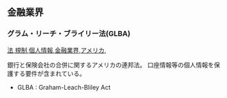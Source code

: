 ## 金融業界


### グラム・リーチ・ブライリー法(GLBA)
[法](法.html),[規制](規制.html),[個人情報](個人情報.html),[金融業界](金融業界.html),[アメリカ](アメリカ.html),

銀行と保険会社の合併に関するアメリカの連邦法。
口座情報等の個人情報を保護する要件が含まれている。

* GLBA : Graham-Leach-Bliley Act


